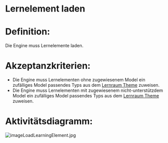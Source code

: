 # Lernelement laden


# Definition:

Die Engine muss Lernelemente laden.


# Akzeptanzkriterien:

- Die Engine muss Lernelementen ohne zugewiesenem Model ein zufälliges Model passendes Typs aus dem [Lernraum Theme](Theme-GE.md) zuweisen.
- Die Engine muss Lernelementen mit zugewiesenem nicht-unterstützdem Model ein zufälliges Model passendes Typs aus dem [Lernraum Theme](Theme-GE.md) zuweisen.

# Aktivitätsdiagramm:

![imageLoadLearningElement.jpg](imageLoadLearningElement.jpg)

